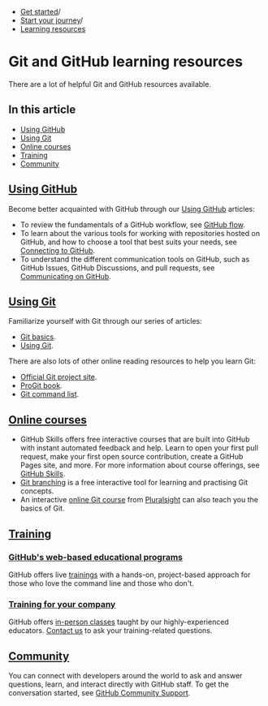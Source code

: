   * [Get started](https://docs.github.com/en/get-started "Get started")/
  * [Start your journey](https://docs.github.com/en/get-started/start-your-journey "Start your journey")/
  * [Learning resources](https://docs.github.com/en/get-started/start-your-journey/git-and-github-learning-resources "Learning resources")


# Git and GitHub learning resources
There are a lot of helpful Git and GitHub resources available.
## In this article
  * [Using GitHub](https://docs.github.com/en/get-started/start-your-journey/git-and-github-learning-resources#using-github)
  * [Using Git](https://docs.github.com/en/get-started/start-your-journey/git-and-github-learning-resources#using-git)
  * [Online courses](https://docs.github.com/en/get-started/start-your-journey/git-and-github-learning-resources#online-courses)
  * [Training](https://docs.github.com/en/get-started/start-your-journey/git-and-github-learning-resources#training)
  * [Community](https://docs.github.com/en/get-started/start-your-journey/git-and-github-learning-resources#community)


## [Using GitHub](https://docs.github.com/en/get-started/start-your-journey/git-and-github-learning-resources#using-github)
Become better acquainted with GitHub through our [Using GitHub](https://docs.github.com/en/get-started/using-github) articles:
  * To review the fundamentals of a GitHub workflow, see [GitHub flow](https://docs.github.com/en/get-started/using-github/github-flow).
  * To learn about the various tools for working with repositories hosted on GitHub, and how to choose a tool that best suits your needs, see [Connecting to GitHub](https://docs.github.com/en/get-started/using-github/connecting-to-github).
  * To understand the different communication tools on GitHub, such as GitHub Issues, GitHub Discussions, and pull requests, see [Communicating on GitHub](https://docs.github.com/en/get-started/using-github/communicating-on-github).


## [Using Git](https://docs.github.com/en/get-started/start-your-journey/git-and-github-learning-resources#using-git)
Familiarize yourself with Git through our series of articles:
  * [Git basics](https://docs.github.com/en/get-started/getting-started-with-git).
  * [Using Git](https://docs.github.com/en/get-started/using-git).


There are also lots of other online reading resources to help you learn Git:
  * [Official Git project site](https://git-scm.com).
  * [ProGit book](http://git-scm.com/book).
  * [Git command list](https://git-scm.com/docs).


## [Online courses](https://docs.github.com/en/get-started/start-your-journey/git-and-github-learning-resources#online-courses)
  * GitHub Skills offers free interactive courses that are built into GitHub with instant automated feedback and help. Learn to open your first pull request, make your first open source contribution, create a GitHub Pages site, and more. For more information about course offerings, see [GitHub Skills](https://skills.github.com/).
  * [Git branching](http://learngitbranching.js.org/) is a free interactive tool for learning and practising Git concepts.
  * An interactive [online Git course](https://www.pluralsight.com/courses/code-school-git-real) from [Pluralsight](https://www.pluralsight.com/codeschool) can also teach you the basics of Git.


## [Training](https://docs.github.com/en/get-started/start-your-journey/git-and-github-learning-resources#training)
### [GitHub's web-based educational programs](https://docs.github.com/en/get-started/start-your-journey/git-and-github-learning-resources#githubs-web-based-educational-programs)
GitHub offers live [trainings](https://services.github.com/#upcoming-events) with a hands-on, project-based approach for those who love the command line and those who don't.
### [Training for your company](https://docs.github.com/en/get-started/start-your-journey/git-and-github-learning-resources#training-for-your-company)
GitHub offers [in-person classes](https://services.github.com/#offerings) taught by our highly-experienced educators. [Contact us](https://services.github.com/#contact) to ask your training-related questions.
## [Community](https://docs.github.com/en/get-started/start-your-journey/git-and-github-learning-resources#community)
You can connect with developers around the world to ask and answer questions, learn, and interact directly with GitHub staff. To get the conversation started, see [GitHub Community Support](https://github.com/orgs/community/discussions/).
